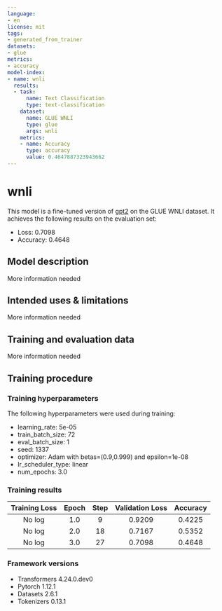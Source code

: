 ```yaml
---
language:
- en
license: mit
tags:
- generated_from_trainer
datasets:
- glue
metrics:
- accuracy
model-index:
- name: wnli
  results:
  - task:
      name: Text Classification
      type: text-classification
    dataset:
      name: GLUE WNLI
      type: glue
      args: wnli
    metrics:
    - name: Accuracy
      type: accuracy
      value: 0.4647887323943662
---
```


<!-- This model card has been generated automatically according to the information the Trainer had access to. You
should probably proofread and complete it, then remove this comment. -->

# wnli

This model is a fine-tuned version of [gpt2](https://huggingface.co/gpt2) on the GLUE WNLI dataset.
It achieves the following results on the evaluation set:
- Loss: 0.7098
- Accuracy: 0.4648

## Model description

More information needed

## Intended uses & limitations

More information needed

## Training and evaluation data

More information needed

## Training procedure

### Training hyperparameters

The following hyperparameters were used during training:
- learning_rate: 5e-05
- train_batch_size: 72
- eval_batch_size: 1
- seed: 1337
- optimizer: Adam with betas=(0.9,0.999) and epsilon=1e-08
- lr_scheduler_type: linear
- num_epochs: 3.0

### Training results

| Training Loss | Epoch | Step | Validation Loss | Accuracy |
|:-------------:|:-----:|:----:|:---------------:|:--------:|
| No log        | 1.0   | 9    | 0.9209          | 0.4225   |
| No log        | 2.0   | 18   | 0.7167          | 0.5352   |
| No log        | 3.0   | 27   | 0.7098          | 0.4648   |


### Framework versions

- Transformers 4.24.0.dev0
- Pytorch 1.12.1
- Datasets 2.6.1
- Tokenizers 0.13.1
